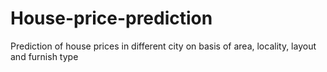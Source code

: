 # House-price-prediction
Prediction of house prices in different city on basis of area, locality, layout and furnish type
